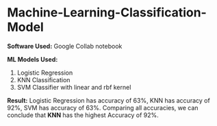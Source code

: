 # Machine-Learning-Classification-Model

**Software Used:** Google Collab notebook

**ML Models Used:**
1. Logistic Regression
2. KNN Classification
3. SVM Classifier with linear and rbf kernel

**Result:**
Logistic Regression has accuracy of 63%,
KNN has accuracy of 92%,
SVM has accuracy of 63%.
Comparing all accuracies, we can conclude that **KNN** has the highest Accuracy of 92%.

